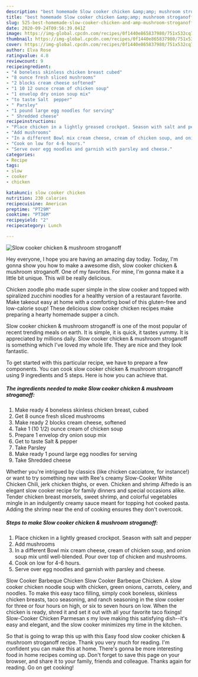```yaml
---
description: "best homemade Slow cooker chicken &amp;amp; mushroom stroganoff recipe | how long to bake Slow cooker chicken &amp;amp; mushroom stroganoff"
title: "best homemade Slow cooker chicken &amp;amp; mushroom stroganoff recipe | how long to bake Slow cooker chicken &amp;amp; mushroom stroganoff"
slug: 525-best-homemade-slow-cooker-chicken-and-amp-mushroom-stroganoff-recipe-how-long-to-bake-slow-cooker-chicken-and-amp-mushroom-stroganoff
date: 2020-09-24T09:56:39.041Z
image: https://img-global.cpcdn.com/recipes/0f1440e865837980/751x532cq70/slow-cooker-chicken-mushroom-stroganoff-recipe-main-photo.jpg
thumbnail: https://img-global.cpcdn.com/recipes/0f1440e865837980/751x532cq70/slow-cooker-chicken-mushroom-stroganoff-recipe-main-photo.jpg
cover: https://img-global.cpcdn.com/recipes/0f1440e865837980/751x532cq70/slow-cooker-chicken-mushroom-stroganoff-recipe-main-photo.jpg
author: Elva Rose
ratingvalue: 4.8
reviewcount: 9
recipeingredient:
- "4 boneless skinless chicken breast cubed"
- "8 ounce fresh sliced mushrooms"
- "2 blocks cream cheese softened"
- "1 10 12 ounce cream of chicken soup"
- "1 envelop dry onion soup mix"
- "to taste Salt  pepper"
- " Parsley"
- "1 pound large egg noodles for serving"
- " Shredded cheese"
recipeinstructions:
- "Place chicken in a lightly greased crockpot. Season with salt and pepper"
- "Add mushrooms"
- "In a different Bowl mix cream cheese, cream of chicken soup, and onion soup mix until well-blended. Pour over top of chicken and mushrooms."
- "Cook on low for 4-6 hours."
- "Serve over egg noodles and garnish with parsley and cheese."
categories:
- Recipe
tags:
- slow
- cooker
- chicken

katakunci: slow cooker chicken 
nutrition: 230 calories
recipecuisine: American
preptime: "PT29M"
cooktime: "PT36M"
recipeyield: "2"
recipecategory: Lunch

---
```



![Slow cooker chicken &amp; mushroom stroganoff](https://img-global.cpcdn.com/recipes/0f1440e865837980/751x532cq70/slow-cooker-chicken-mushroom-stroganoff-recipe-main-photo.jpg)

Hey everyone, I hope you are having an amazing day today. Today, I'm gonna show you how to make a awesome dish, slow cooker chicken &amp; mushroom stroganoff. One of my favorites. For mine, I'm gonna make it a little bit unique. This will be really delicious.

Chicken zoodle pho made super simple in the slow cooker and topped with spiralized zucchini noodles for a healthy version of a restaurant favorite. Make takeout easy at home with a comforting bowl of this gluten-free and low-calorie soup! These delicious slow cooker chicken recipes make preparing a hearty homemade supper a cinch.

Slow cooker chicken &amp; mushroom stroganoff is one of the most popular of recent trending meals on earth. It is simple, it is quick, it tastes yummy. It is appreciated by millions daily. Slow cooker chicken &amp; mushroom stroganoff is something which I've loved my whole life. They are nice and they look fantastic.


To get started with this particular recipe, we have to prepare a few components. You can cook slow cooker chicken &amp; mushroom stroganoff using 9 ingredients and 5 steps. Here is how you can achieve that.

<!--inarticleads1-->

##### The ingredients needed to make Slow cooker chicken &amp; mushroom stroganoff:

1. Make ready 4 boneless skinless chicken breast, cubed
1. Get 8 ounce fresh sliced mushrooms
1. Make ready 2 blocks cream cheese, softened
1. Take 1 (10 1/2) ounce cream of chicken soup
1. Prepare 1 envelop dry onion soup mix
1. Get to taste Salt &amp; pepper
1. Take  Parsley
1. Make ready 1 pound large egg noodles for serving
1. Take  Shredded cheese


Whether you&#39;re intrigued by classics (like chicken cacciatore, for instance!) or want to try something new with Ree&#39;s creamy Slow-Cooker White Chicken Chili, jerk chicken thighs, or even. Chicken and shrimp Alfredo is an elegant slow cooker recipe for family dinners and special occasions alike. Tender chicken breast morsels, sweet shrimp, and colorful vegetables mingle in an indulgently creamy sauce meant for topping hot cooked pasta. Adding the shrimp near the end of cooking ensures they don&#39;t overcook. 

<!--inarticleads2-->

##### Steps to make Slow cooker chicken &amp; mushroom stroganoff:

1. Place chicken in a lightly greased crockpot. Season with salt and pepper
1. Add mushrooms
1. In a different Bowl mix cream cheese, cream of chicken soup, and onion soup mix until well-blended. Pour over top of chicken and mushrooms.
1. Cook on low for 4-6 hours.
1. Serve over egg noodles and garnish with parsley and cheese.


Slow Cooker Barbeque Chicken Slow Cooker Barbeque Chicken. A slow cooker chicken noodle soup with chicken, green onions, carrots, celery, and noodles. To make this easy taco filling, simply cook boneless, skinless chicken breasts, taco seasoning, and ranch seasoning in the slow cooker for three or four hours on high, or six to seven hours on low. When the chicken is ready, shred it and set it out with all your favorite taco fixings! Slow-Cooker Chicken Parmesan s my love making this satisfying dish--it&#39;s easy and elegant, and the slow cooker minimizes my time in the kitchen. 

So that is going to wrap this up with this Easy food slow cooker chicken &amp; mushroom stroganoff recipe. Thank you very much for reading. I'm confident you can make this at home. There's gonna be more interesting food in home recipes coming up. Don't forget to save this page on your browser, and share it to your family, friends and colleague. Thanks again for reading. Go on get cooking!
